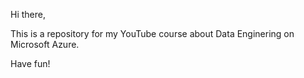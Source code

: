 Hi there,

This is a repository for my YouTube course about Data Enginering on Microsoft Azure.

Have fun!
